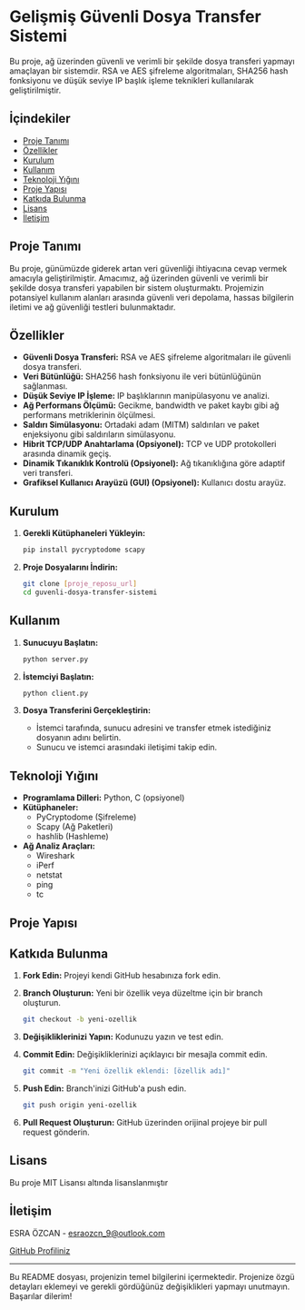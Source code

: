 # Gelişmiş Güvenli Dosya Transfer Sistemi


Bu proje, ağ üzerinden güvenli ve verimli bir şekilde dosya transferi yapmayı amaçlayan bir sistemdir. RSA ve AES şifreleme algoritmaları, SHA256 hash fonksiyonu ve düşük seviye IP başlık işleme teknikleri kullanılarak geliştirilmiştir.

## İçindekiler

- [Proje Tanımı](#proje-tanımı)
- [Özellikler](#özellikler)
- [Kurulum](#kurulum)
- [Kullanım](#kullanım)
- [Teknoloji Yığını](#teknoloji-yığını)
- [Proje Yapısı](#proje-yapısı)
- [Katkıda Bulunma](#katkıda-bulunma)
- [Lisans](#lisans)
- [İletişim](#iletişim)

## Proje Tanımı

Bu proje, günümüzde giderek artan veri güvenliği ihtiyacına cevap vermek amacıyla geliştirilmiştir. Amacımız, ağ üzerinden güvenli ve verimli bir şekilde dosya transferi yapabilen bir sistem oluşturmaktı. Projemizin potansiyel kullanım alanları arasında güvenli veri depolama, hassas bilgilerin iletimi ve ağ güvenliği testleri bulunmaktadır.

## Özellikler

- **Güvenli Dosya Transferi:** RSA ve AES şifreleme algoritmaları ile güvenli dosya transferi.
- **Veri Bütünlüğü:** SHA256 hash fonksiyonu ile veri bütünlüğünün sağlanması.
- **Düşük Seviye IP İşleme:** IP başlıklarının manipülasyonu ve analizi.
- **Ağ Performans Ölçümü:** Gecikme, bandwidth ve paket kaybı gibi ağ performans metriklerinin ölçülmesi.
- **Saldırı Simülasyonu:** Ortadaki adam (MITM) saldırıları ve paket enjeksiyonu gibi saldırıların simülasyonu.
- **Hibrit TCP/UDP Anahtarlama (Opsiyonel):** TCP ve UDP protokolleri arasında dinamik geçiş.
- **Dinamik Tıkanıklık Kontrolü (Opsiyonel):** Ağ tıkanıklığına göre adaptif veri transferi.
- **Grafiksel Kullanıcı Arayüzü (GUI) (Opsiyonel):** Kullanıcı dostu arayüz.

## Kurulum

1.  **Gerekli Kütüphaneleri Yükleyin:**

    ```bash
    pip install pycryptodome scapy
    ```

2.  **Proje Dosyalarını İndirin:**

    ```bash
    git clone [proje_reposu_url]
    cd guvenli-dosya-transfer-sistemi
    ```

## Kullanım

1.  **Sunucuyu Başlatın:**

    ```bash
    python server.py
    ```

2.  **İstemciyi Başlatın:**

    ```bash
    python client.py
    ```

3.  **Dosya Transferini Gerçekleştirin:**
    *   İstemci tarafında, sunucu adresini ve transfer etmek istediğiniz dosyanın adını belirtin.
    *   Sunucu ve istemci arasındaki iletişimi takip edin.

## Teknoloji Yığını

- **Programlama Dilleri:** Python, C (opsiyonel)
- **Kütüphaneler:**
    - PyCryptodome (Şifreleme)
    - Scapy (Ağ Paketleri)
    - hashlib (Hashleme)
- **Ağ Analiz Araçları:**
    - Wireshark
    - iPerf
    - netstat
    - ping
    - tc

## Proje Yapısı


## Katkıda Bulunma

1.  **Fork Edin:** Projeyi kendi GitHub hesabınıza fork edin.
2.  **Branch Oluşturun:** Yeni bir özellik veya düzeltme için bir branch oluşturun.

    ```bash
    git checkout -b yeni-ozellik
    ```

3.  **Değişikliklerinizi Yapın:** Kodunuzu yazın ve test edin.
4.  **Commit Edin:** Değişikliklerinizi açıklayıcı bir mesajla commit edin.

    ```bash
    git commit -m "Yeni özellik eklendi: [özellik adı]"
    ```

5.  **Push Edin:** Branch'inizi GitHub'a push edin.

    ```bash
    git push origin yeni-ozellik
    ```

6.  **Pull Request Oluşturun:** GitHub üzerinden orijinal projeye bir pull request gönderin.

## Lisans

Bu proje MIT Lisansı altında lisanslanmıştır 

## İletişim

ESRA ÖZCAN - esraozcn_9@outlook.com

[GitHub Profiliniz](https://github.com/esraozcn)

---

Bu README dosyası, projenizin temel bilgilerini içermektedir. Projenize özgü detayları eklemeyi ve gerekli gördüğünüz değişiklikleri yapmayı unutmayın. Başarılar dilerim!
